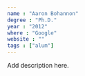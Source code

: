 ```yaml
---
name : "Aaron Bohannon"
degree : "Ph.D."
year : "2012"
where : "Google"
website : ""
tags : ["alum"]
---
```

Add description here.

